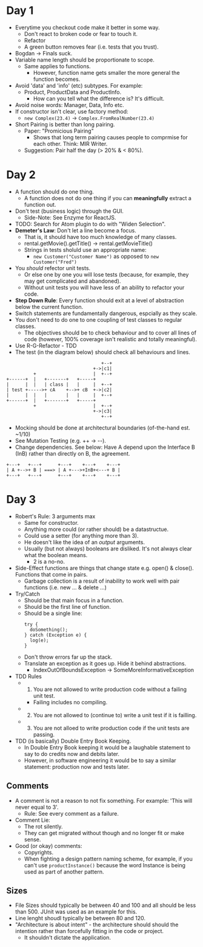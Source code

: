 # Day 1

* Everytime you checkout code make it better in some way.
  * Don't react to broken code or fear to touch it.
  * Refactor
  * A green button removes fear (i.e. tests that you trust).
* Bogdan -> Finals suck.
* Variable name length should be proportionate to scope.
  * Same applies to functions.
    * However, function name gets smaller the more general the function becomes.
* Avoid 'data' and 'info' (etc) subtypes. For example:
  * Product, ProductData and ProductInfo.
    * How can you tell what the difference is? It's difficult.
* Avoid noise words: Manager, Data, Info etc.
* If constructor isn't clear, use factory method:
  * `new Complex(23.4)` -> `Complex.FromRealNumber(23.4)`
* Short Pairing is better than long pairing.
  * Paper: "Promicious Pairing"
    * Shows that long term pairing causes people to comprmise for each other. Think: MIR Writer.
  * Suggestion: Pair half the day (> 20% & < 80%).

# Day 2

* A function should do one thing.
  * A function  does not do one thing if you can **meaningfully** extract a function out.
* Don't test (business logic) through the GUI.
  * Side-Note: See Enzyme for ReactJS.
* TODO: Search for Atom plugin to do with "Widen Selection".
* **Demeter's Law**: Don't let a line become a focus.
  * That is, it should have too much knowledge of many classes.
  * rental.getMovie().getTitle() -> rental.getMovieTitle()
  * Strings in tests sholuld use an appropriate name:
    * `new Customer("Customer Name")` as opposed to `new Customer("Fred")`
* You *should* refector unit tests.
  * Or else one by one you will lose tests (because, for example, they may get complicated and abandoned).
  * Without unit tests you will have less of an ability to refactor your code.
* **Step Down Rule**: Every function should exit at a level of abstraction below the current function.
* Switch statements are fundamentally dangerous, espcially as they scale.
* You don't need to do one to one coupling of test classes to regular classes.
  * The objectives should be to check behaviour and to cover all lines of code (however, 100% coverage isn't realistic and totally meaningful).
* Use R-G-Refactor - TDD
* The test (in the diagram below) should check all behaviours and lines.
```
                                   +--+
                                +->|c1|
          +                     |  +--+
+------+  |   +-------+   +-----+
|      |  |   | class |   |     |  +--+
| test +----->+ cA    +-->+ cB  +->|c2|
|      |  |   |       |   |     |  +--+
+------+  |   +-------+   +-----+
          +                     |  +--+
                                +->|c3|
                                   +--+
```
* Mocking should be done at architectural boundaries (of-the-hand est. ~1/10)
* See Mutation Testing (e.g. ++ -> --).
* Change dependencies. See below: Have A depend upon the Interface B (InB) rather than directly on B, the agreement.
```
+---+   +---+      +---+    +---+    +---+
| A +-->+ B | ===> | A +--->+InB+<---+ B |
+---+   +---+      +---+    +---+    +---+
```

# Day 3

* Robert's Rule: 3 arguments max
  * Same for constructor.
  * Anything more could (or rather should) be a datastructue.
  * Could use a setter (for anything more than 3).
  * He doesn't like the idea of an *output* arguments.
  * Usually (but not always) booleans are disliked. It's not always clear what the boolean means.
    * 2 is a no-no.
* Side-Effect functions are things that change state e.g. open() & close(). Functions that come in pairs.
  * Garbage collection is a result of inability to work well with pair functions (i.e. new ... & delete ...)
* Try/Catch
  * Should be that main focus in a function.
  * Should be the first line of function.
  * Should be a single line:
    ```
    try {
      doSomething();
    } catch (Exception e) {
      log(e);
    }
    ```
  * Don't throw errors far up the stack.
  * Translate an exception as it goes up. Hide it behind abstractions.
    * IndexOutOfBoundsException -> SomeMoreInformativeException
* TDD Rules
  * 1) You are not allowed to write production code without a failing unit test.
    * Failing includes no compiling.
  * 2) You are not allowed to (continue to) write a unit test if it is failling.
  * 3) You are not alloed to write production code if the unit tests are passing.
* TDD (is basically) Double Entry Book Keeping.
  * In Double Entry Book keeping it would be a laughable statement to say to do credits now and debits later.
  * However, in software engineering it would be to say a similar statement: production now and tests later.

## Comments
* A comment is not a reason to not fix something. For example: 'This will never equal to 3'.
  * Rule: See every comment as a failure.
* Comment Lie:
  * The rot silently.
  * They can get migrated without though and no longer fit or make sense.
* Good (or okay) comments:
  * Copyrights.
  * When fighting a design pattern naming scheme, for example, if you can't use `productInstance()` because the word Instance is being used as part of another pattern.

## Sizes
* File Sizes should typically be between 40 and 100 and all should be less than 500. JUnit was used as an example for this.
* Line lenght shoudl typically be between 80 and 120.
* "Architecture is about intent" - the architecture should should the intention rather than forcefully fitting in the code or project.
  * It shouldn't dictate the application.
